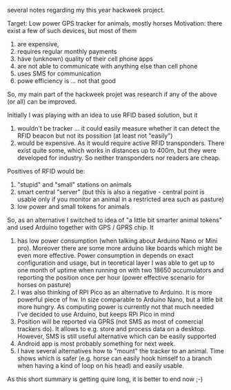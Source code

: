 several notes regarding my this year hackweek project.

Target: Low power GPS tracker for animals, mostly horses
Motivation: there exist a few of such devices, but most of them
1) are expensive,
2) requires regular monthly payments
3) have (unknown) quality of their cell phone apps
4) are not able to communicate with anything else than cell phone
5) uses SMS for communication
6) powe efficiency is ... not that good

So, my main part of the hackweek projet was research if any of the above
(or all) can be improved.

Initially I was playing with an idea to use RFID based solution, but it
1) wouldn't be tracker ... it could easily measure whether it can detect
the RFID beacon but not its possition (at least not "easily")
2) would be expensive. As it would require active RFID transponders.
There exist quite some, which works in distances up to 400m, but they
were developed for industry. So neither transponders nor readers are
cheap.

Positives of RFID would be:
1) "stupid" and "small" stations on animals
2) smart central "server" (but this is also a negative - central point
is usable only if you monitor an animal in a restricted area such as
pasture)
3) low power and small tokens for animals

So, as an alternative I switched to idea of "a little bit smarter animal
tokens" and used Arduino together with GPS / GPRS chip. It

1) has low power consumption (when talking about Arduino Nano or Mini
pro). Moreover there are some more arduino like boards which might be
even more effective. Power consumption in depends on exact configuration
and usage, but in teoretical layer I was able to get up to one month of
uptime when running on with two 18650 accumulators and reporting the
position once per hour (power effective scenario for horses on pasture)
2) I was also thinking of RPI Pico as an alternative to Arduino. It is
more powerful piece of hw. In size comparable to Arduino Nano, but a
little bit more hungry. As computing power is currently not that much
needed I've decided to use Arduino, but keeps RPi Pico in mind
3) Position will be reported via GPRS (not SMS as most of comercial
trackers do). It allows to e.g. store and process data on a desktop.
However, SMS is still useful alternative which can be easily supported
4) Android app is most probably something for next week.
5) I have several alternatives how to "mount" the tracker to an animal.
Time shows which is safer (e.g. horse can easily hook himself to a
branch when having a kind of loop on his head) and easily usable.

As this short summary is getting quire long, it is better to end now ;-)

